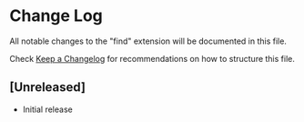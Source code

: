 # Change Log

All notable changes to the "find" extension will be documented in this file.

Check [Keep a Changelog](http://keepachangelog.com/) for recommendations on how to structure this file.

## [Unreleased]

- Initial release
